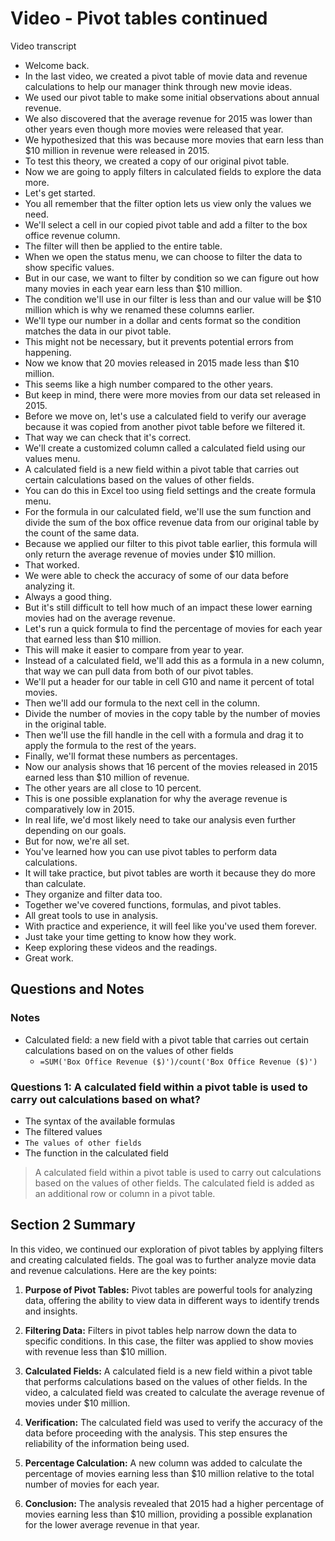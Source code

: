 # Video - Pivot tables continued

Video transcript

- Welcome back.
- In the last video, we created a pivot table of movie data and revenue calculations to help our manager think through new movie ideas.
- We used our pivot table to make some initial observations about annual revenue.
- We also discovered that the average revenue for 2015 was lower than other years even though more movies were released that year.
- We hypothesized that this was because more movies that earn less than $10 million in revenue were released in 2015.
- To test this theory, we created a copy of our original pivot table.
- Now we are going to apply filters in calculated fields to explore the data more.
- Let's get started.
- You all remember that the filter option lets us view only the values we need.
- We'll select a cell in our copied pivot table and add a filter to the box office revenue column.
- The filter will then be applied to the entire table.
- When we open the status menu, we can choose to filter the data to show specific values.
- But in our case, we want to filter by condition so we can figure out how many movies in each year earn less than $10 million.
- The condition we'll use in our filter is less than and our value will be $10 million which is why we renamed these columns earlier.
- We'll type our number in a dollar and cents format so the condition matches the data in our pivot table.
- This might not be necessary, but it prevents potential errors from happening.
- Now we know that 20 movies released in 2015 made less than $10 million.
- This seems like a high number compared to the other years.
- But keep in mind, there were more movies from our data set released in 2015.
- Before we move on, let's use a calculated field to verify our average because it was copied from another pivot table before we filtered it.
- That way we can check that it's correct.
- We'll create a customized column called a calculated field using our values menu.
- A calculated field is a new field within a pivot table that carries out certain calculations based on the values of other fields.
- You can do this in Excel too using field settings and the create formula menu.
- For the formula in our calculated field, we'll use the sum function and divide the sum of the box office revenue data from our original table by the count of the same data.
- Because we applied our filter to this pivot table earlier, this formula will only return the average revenue of movies under $10 million.
- That worked.
- We were able to check the accuracy of some of our data before analyzing it.
- Always a good thing.
- But it's still difficult to tell how much of an impact these lower earning movies had on the average revenue.
- Let's run a quick formula to find the percentage of movies for each year that earned less than $10 million.
- This will make it easier to compare from year to year.
- Instead of a calculated field, we'll add this as a formula in a new column, that way we can pull data from both of our pivot tables.
- We'll put a header for our table in cell G10 and name it percent of total movies.
- Then we'll add our formula to the next cell in the column.
- Divide the number of movies in the copy table by the number of movies in the original table.
- Then we'll use the fill handle in the cell with a formula and drag it to apply the formula to the rest of the years.
- Finally, we'll format these numbers as percentages.
- Now our analysis shows that 16 percent of the movies released in 2015 earned less than $10 million of revenue.
- The other years are all close to 10 percent.
- This is one possible explanation for why the average revenue is comparatively low in 2015.
- In real life, we'd most likely need to take our analysis even further depending on our goals.
- But for now, we're all set.
- You've learned how you can use pivot tables to perform data calculations.
- It will take practice, but pivot tables are worth it because they do more than calculate.
- They organize and filter data too.
- Together we've covered functions, formulas, and pivot tables.
- All great tools to use in analysis.
- With practice and experience, it will feel like you've used them forever.
- Just take your time getting to know how they work.
- Keep exploring these videos and the readings.
- Great work.

## Questions and Notes

### Notes

- Calculated field: a new field with a pivot table that carries out certain calculations based on on the values of other fields
  - `=SUM('Box Office Revenue ($)')/count('Box Office Revenue ($)')`

### Questions 1: A calculated field within a pivot table is used to carry out calculations based on what?

- The syntax of the available formulas
- The filtered values
- `The values of other fields`
- The function in the calculated field

> A calculated field within a pivot table is used to carry out calculations based on the values of other fields. The calculated field is added as an additional row or column in a pivot table.

## Section 2 Summary

In this video, we continued our exploration of pivot tables by applying filters and creating calculated fields. The goal was to further analyze movie data and revenue calculations. Here are the key points:

1. **Purpose of Pivot Tables:** Pivot tables are powerful tools for analyzing data, offering the ability to view data in different ways to identify trends and insights.

2. **Filtering Data:** Filters in pivot tables help narrow down the data to specific conditions. In this case, the filter was applied to show movies with revenue less than $10 million.

3. **Calculated Fields:** A calculated field is a new field within a pivot table that performs calculations based on the values of other fields. In the video, a calculated field was created to calculate the average revenue of movies under $10 million.

4. **Verification:** The calculated field was used to verify the accuracy of the data before proceeding with the analysis. This step ensures the reliability of the information being used.

5. **Percentage Calculation:** A new column was added to calculate the percentage of movies earning less than $10 million relative to the total number of movies for each year.

6. **Conclusion:** The analysis revealed that 2015 had a higher percentage of movies earning less than $10 million, providing a possible explanation for the lower average revenue in that year.
